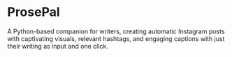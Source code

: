 # ProsePal
A Python-based companion for writers, creating automatic Instagram posts with captivating visuals, relevant hashtags, and engaging captions with just their writing as input and one click.
